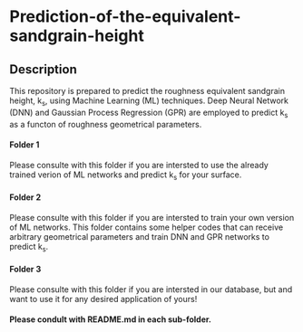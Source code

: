 # Prediction-of-the-equivalent-sandgrain-height

## Description
This repository is prepared to predict the roughness equivalent sandgrain height, k<sub>s</sub>, using Machine Learning (ML) techniques. 
Deep Neural Network (DNN) and Gaussian Process Regression (GPR) are employed to predict k<sub>s</sub> as a functon of roughness geometrical parameters.

#### Folder 1 
Please consulte with this folder if you are intersted to use the already trained verion of ML networks and predict k<sub>s</sub> for your surface.

#### Folder 2 
Please consulte with this folder if you are intersted to train your own version of ML networks. This folder contains some helper codes that can receive arbitrary geometrical parameters and train DNN and GPR networks to predict k<sub>s</sub>. 

#### Folder 3 
Please consulte with this folder if you are intersted in our database, but and want to use it for any desired application of yours!

#### Please condult with README.md in each sub-folder.

